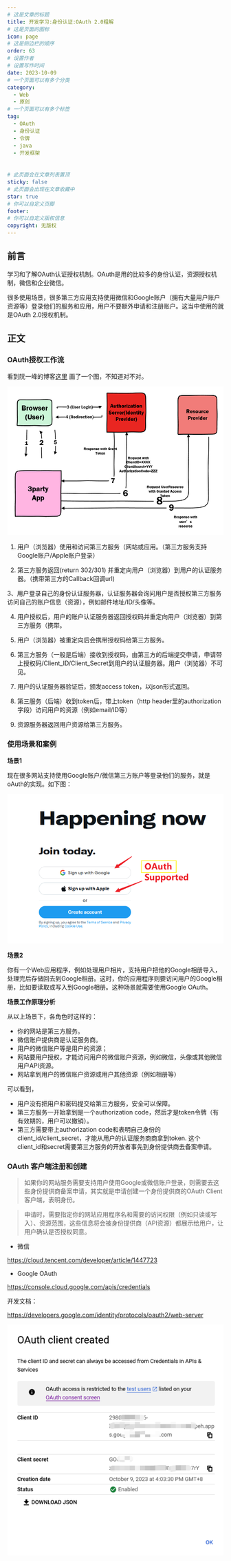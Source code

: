 ```yaml
---
# 这是文章的标题
title: 开发学习:身份认证:OAuth 2.0粗解
# 这是页面的图标
icon: page
# 这是侧边栏的顺序
order: 63
# 设置作者
# 设置写作时间
date: 2023-10-09
# 一个页面可以有多个分类
category:
  - Web
  - 原创
# 一个页面可以有多个标签
tag:
  - OAuth
  - 身份认证
  - 令牌
  - java
  - 开发框架


# 此页面会在文章列表置顶
sticky: false
# 此页面会出现在文章收藏中
star: true
# 你可以自定义页脚
footer: 
# 你可以自定义版权信息
copyright: 无版权
---
```




## 前言

学习和了解OAuth认证授权机制。OAuth是用的比较多的身份认证，资源授权机制，微信和企业微信。

很多使用场景，很多第三方应用支持使用微信和Google账户（拥有大量用户账户资源等）登录他们的服务和应用，用户不要额外申请和注册账户。这当中使用的就是OAuth 2.0授权机制。



## 正文

### OAuth授权工作流

看到阮一峰的博客[这里](https://www.ruanyifeng.com/blog/2019/04/oauth_design.html) 画了一个图，不知道对不对。

![OAuth 2.0 Authorizaztion Flow](../../PostImages/post63_auth_oauth_flow.png)




1. 用户（浏览器）使用和访问第三方服务（网站或应用。（第三方服务支持Google账户/Apple账户登录）

2.  第三方服务返回(return 302/301) 并重定向用户（浏览器）到用户的认证服务器。（携带第三方的Callback回调url)

3、用户登录自己的身份认证服务器，认证服务器会询问用户是否授权第三方服务访问自己的账户信息（资源），例如邮件地址/ID/头像等。

4. 用户授权后，用户的账户认证服务器返回授权码并重定向用户（浏览器）到第三方服务（携带。

5. 用户（浏览器）被重定向后会携带授权码给第三方服务。

6. 第三方服务（一般是后端）接收到授权码，由第三方的后端提交申请，申请带上授权码/Client_ID/Client_Secret到用户的认证服务器。用户（浏览器）不可见。

7. 用户的认证服务器验证后，颁发access token，以json形式返回。

8. 第三服务（后端）收到token后，带上token（http header里的authorization字段）访问用户的资源（例如email/ID等）

9. 资源服务器返回用户资源给第三方服务。

### 使用场景和案例

**场景1**

现在很多网站支持使用Google账户/微信第三方账户等登录他们的服务，就是oAuth的实现。如下图：

![OAuth Example](../../PostImages/post63_oatuth_supported_webapps_example1.png)


**场景2**

你有一个Web应用程序，例如处理用户相片，支持用户把他的Google相册导入，处理完后存储回去到Google相册。这时，你的应用程序则要访问用户的Google相册，比如要读取或写入到Google相册。这种场景就需要使用Google OAuth。

**场景工作原理分析**

从以上场景下，各角色时这样的：

- 你的网站是第三方服务。
- 微信账户提供商是认证服务商。
- 用户的微信账户等是用户的资源；
- 网站要用户授权，才能访问用户的微信账户资源，例如微信，头像或其他微信用户API资源。
- 网站拿到用户的微信账户资源或用户其他资源（例如相册等）

可以看到，

- 用户没有把用户和密码提交给第三方服务，安全可以保障。
-  第三方服务一开始拿到是一个authorization code，然后才是token令牌（有有效期的，用户可以撤销）。
- 第三方需要带上authorization code和表明自己身份的client_id/client_secret，才能从用户的认证服务商商拿到token. 这个client_id和secret需要第三方服务的开放者事先到身份提供商去备案申请。

### OAuth 客户端注册和创建

>如果你的网站服务需要支持用户使用Google或微信账户登录，则需要去这些身份提供商备案申请，其实就是申请创建一个身份提供商的OAuth Client客户端，表明身份。

> 申请时，需要指定你的网站应用程序名和需要的访问权限（例如只读或写入）、资源范围，这些信息将会被身份提供商（API资源）都展示给用户，让用户确认是否授权同意。

- 微信

https://cloud.tencent.com/developer/article/1447723

- Google OAuth
  
https://console.cloud.google.com/apis/credentials

开发文档：

https://developers.google.com/identity/protocols/oauth2/web-server

![OAuth客户端样例](../../PostImages/Post63_OAuth_Google_OAuth_Client_Example.png)



